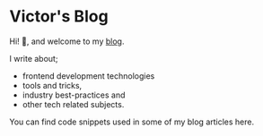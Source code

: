 # Victor's Blog

Hi! :wave:, and welcome to my [blog](https://medium.com/@victorbruce82). 

I write about;
- frontend development technologies
- tools and tricks, 
- industry best-practices and 
- other tech related subjects.

You can find code snippets used in some of my blog articles here.
